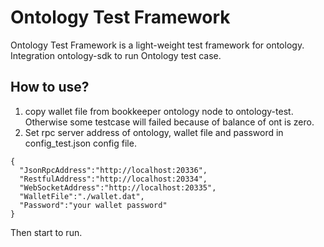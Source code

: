 # Ontology Test Framework
Ontology Test Framework is a light-weight test framework for ontology. Integration ontology-sdk to run Ontology test case.

## How to use?

1. copy wallet file from bookkeeper ontology node to ontology-test. Otherwise some testcase will failed because of balance of ont is zero.
2. Set rpc server address of ontology, wallet file and password in config_test.json config file.

```
{
  "JsonRpcAddress":"http://localhost:20336",
  "RestfulAddress":"http://localhost:20334",
  "WebSocketAddress":"http://localhost:20335",
  "WalletFile":"./wallet.dat",
  "Password":"your wallet password"
}
```

Then start to run.


